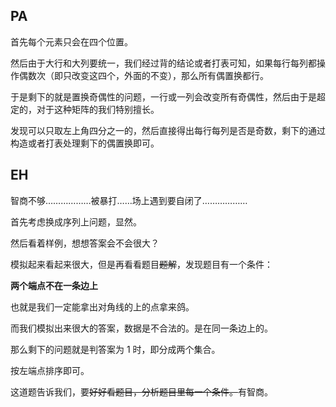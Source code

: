 ## PA
首先每个元素只会在四个位置。

然后由于大行和大列要统一，我们经过背的结论或者打表可知，如果每行每列都操作偶数次（即只改变这四个，外面的不变），那么所有偶置换都行。

于是剩下的就是置换奇偶性的问题，一行或一列会改变所有奇偶性，然后由于是超定的，对于这种矩阵的我们特别擅长。

发现可以只取左上角四分之一的，然后直接得出每行每列是否是奇数，剩下的通过构造或者打表处理剩下的偶置换即可。

## EH
智商不够………………被暴打……场上遇到要自闭了………………

首先考虑换成序列上问题，显然。

然后看着样例，想想答案会不会很大？

模拟起来看起来很大，但是再看看题目~~题解~~，发现题目有一个条件：

**两个端点不在一条边上**

也就是我们一定能拿出对角线的上的点拿来鸽。

而我们模拟出来很大的答案，数据是不合法的。是在同一条边上的。

那么剩下的问题就是判答案为 $1$ 时，即分成两个集合。

按左端点排序即可。

这道题告诉我们，要~~好好看题目，分析题目里每一个条件。~~有智商。


